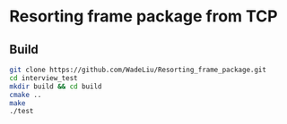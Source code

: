 # Resorting frame package from TCP

## Build

```sh
git clone https://github.com/WadeLiu/Resorting_frame_package.git
cd interview_test
mkdir build && cd build
cmake ..
make
./test
```
